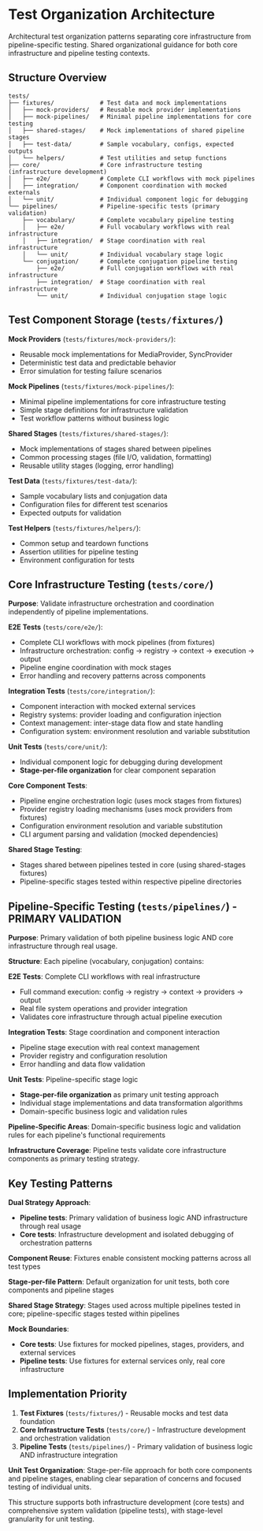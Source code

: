 # Test Organization Architecture

Architectural test organization patterns separating core infrastructure from pipeline-specific testing. Shared organizational guidance for both core infrastructure and pipeline testing contexts.

## Structure Overview

```
tests/
├── fixtures/             # Test data and mock implementations
│   ├── mock-providers/   # Reusable mock provider implementations
│   ├── mock-pipelines/   # Minimal pipeline implementations for core testing
│   ├── shared-stages/    # Mock implementations of shared pipeline stages
│   ├── test-data/        # Sample vocabulary, configs, expected outputs
│   └── helpers/          # Test utilities and setup functions
├── core/                 # Core infrastructure testing (infrastructure development)
│   ├── e2e/              # Complete CLI workflows with mock pipelines
│   ├── integration/      # Component coordination with mocked externals
│   └── unit/             # Individual component logic for debugging
└── pipelines/            # Pipeline-specific tests (primary validation)
    ├── vocabulary/       # Complete vocabulary pipeline testing
    │   ├── e2e/          # Full vocabulary workflows with real infrastructure
    │   ├── integration/  # Stage coordination with real infrastructure
    │   └── unit/         # Individual vocabulary stage logic
    └── conjugation/      # Complete conjugation pipeline testing
        ├── e2e/          # Full conjugation workflows with real infrastructure
        ├── integration/  # Stage coordination with real infrastructure
        └── unit/         # Individual conjugation stage logic
```

## Test Component Storage (`tests/fixtures/`)

**Mock Providers** (`tests/fixtures/mock-providers/`):
- Reusable mock implementations for MediaProvider, SyncProvider
- Deterministic test data and predictable behavior
- Error simulation for testing failure scenarios

**Mock Pipelines** (`tests/fixtures/mock-pipelines/`):
- Minimal pipeline implementations for core infrastructure testing
- Simple stage definitions for infrastructure validation
- Test workflow patterns without business logic

**Shared Stages** (`tests/fixtures/shared-stages/`):
- Mock implementations of stages shared between pipelines
- Common processing stages (file I/O, validation, formatting)
- Reusable utility stages (logging, error handling)

**Test Data** (`tests/fixtures/test-data/`):
- Sample vocabulary lists and conjugation data
- Configuration files for different test scenarios
- Expected outputs for validation

**Test Helpers** (`tests/fixtures/helpers/`):
- Common setup and teardown functions
- Assertion utilities for pipeline testing
- Environment configuration for tests

## Core Infrastructure Testing (`tests/core/`)

**Purpose**: Validate infrastructure orchestration and coordination independently of pipeline implementations.

**E2E Tests** (`tests/core/e2e/`):
- Complete CLI workflows with mock pipelines (from fixtures)
- Infrastructure orchestration: config → registry → context → execution → output
- Pipeline engine coordination with mock stages
- Error handling and recovery patterns across components

**Integration Tests** (`tests/core/integration/`):
- Component interaction with mocked external services
- Registry systems: provider loading and configuration injection
- Context management: inter-stage data flow and state handling
- Configuration system: environment resolution and variable substitution

**Unit Tests** (`tests/core/unit/`):
- Individual component logic for debugging during development
- **Stage-per-file organization** for clear component separation

**Core Component Tests**:
- Pipeline engine orchestration logic (uses mock stages from fixtures)
- Provider registry loading mechanisms (uses mock providers from fixtures)
- Configuration environment resolution and variable substitution
- CLI argument parsing and validation (mocked dependencies)

**Shared Stage Testing**:
- Stages shared between pipelines tested in core (using shared-stages fixtures)
- Pipeline-specific stages tested within respective pipeline directories

## Pipeline-Specific Testing (`tests/pipelines/`) - PRIMARY VALIDATION

**Purpose**: Primary validation of both pipeline business logic AND core infrastructure through real usage.

**Structure**: Each pipeline (vocabulary, conjugation) contains:

**E2E Tests**: Complete CLI workflows with real infrastructure
- Full command execution: config → registry → context → providers → output
- Real file system operations and provider integration
- Validates core infrastructure through actual pipeline execution

**Integration Tests**: Stage coordination and component interaction
- Pipeline stage execution with real context management
- Provider registry and configuration resolution
- Error handling and data flow validation

**Unit Tests**: Pipeline-specific stage logic
- **Stage-per-file organization** as primary unit testing approach
- Individual stage implementations and data transformation algorithms
- Domain-specific business logic and validation rules

**Pipeline-Specific Areas**: Domain-specific business logic and validation rules for each pipeline's functional requirements

**Infrastructure Coverage**: Pipeline tests validate core infrastructure components as primary testing strategy.


## Key Testing Patterns

**Dual Strategy Approach**:
- **Pipeline tests**: Primary validation of business logic AND infrastructure through real usage
- **Core tests**: Infrastructure development and isolated debugging of orchestration patterns

**Component Reuse**: Fixtures enable consistent mocking patterns across all test types

**Stage-per-file Pattern**: Default organization for unit tests, both core components and pipeline stages

**Shared Stage Strategy**: Stages used across multiple pipelines tested in core; pipeline-specific stages tested within pipelines

**Mock Boundaries**:
- **Core tests**: Use fixtures for mocked pipelines, stages, providers, and external services
- **Pipeline tests**: Use fixtures for external services only, real core infrastructure

## Implementation Priority

1. **Test Fixtures** (`tests/fixtures/`) - Reusable mocks and test data foundation
2. **Core Infrastructure Tests** (`tests/core/`) - Infrastructure development and orchestration validation
3. **Pipeline Tests** (`tests/pipelines/`) - Primary validation of business logic AND infrastructure integration

**Unit Test Organization**: Stage-per-file approach for both core components and pipeline stages, enabling clear separation of concerns and focused testing of individual units.

This structure supports both infrastructure development (core tests) and comprehensive system validation (pipeline tests), with stage-level granularity for unit testing.
